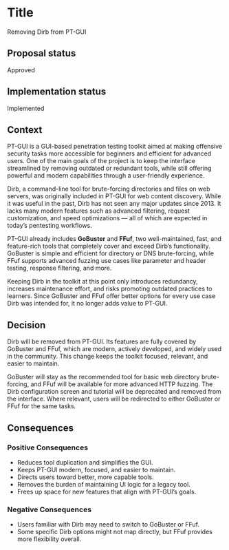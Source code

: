 # Title

Removing Dirb from PT-GUI

## Proposal status

Approved

## Implementation status

Implemented

## Context

PT-GUI is a GUI-based penetration testing toolkit aimed at making offensive security tasks more accessible for beginners and efficient for advanced users. One of the main goals of the project is to keep the interface streamlined by removing outdated or redundant tools, while still offering powerful and modern capabilities through a user-friendly experience.

Dirb, a command-line tool for brute-forcing directories and files on web servers, was originally included in PT-GUI for web content discovery. While it was useful in the past, Dirb has not seen any major updates since 2013. It lacks many modern features such as advanced filtering, request customization, and speed optimizations — all of which are expected in today’s pentesting workflows.

PT-GUI already includes **GoBuster** and **FFuf**, two well-maintained, fast, and feature-rich tools that completely cover and exceed Dirb’s functionality. GoBuster is simple and efficient for directory or DNS brute-forcing, while FFuf supports advanced fuzzing use cases like parameter and header testing, response filtering, and more.

Keeping Dirb in the toolkit at this point only introduces redundancy, increases maintenance effort, and risks promoting outdated practices to learners. Since GoBuster and FFuf offer better options for every use case Dirb was intended for, it no longer adds value to PT-GUI.

## Decision

Dirb will be removed from PT-GUI. Its features are fully covered by GoBuster and FFuf, which are modern, actively developed, and widely used in the community. This change keeps the toolkit focused, relevant, and easier to maintain.

GoBuster will stay as the recommended tool for basic web directory brute-forcing, and FFuf will be available for more advanced HTTP fuzzing. The Dirb configuration screen and tutorial will be deprecated and removed from the interface. Where relevant, users will be redirected to either GoBuster or FFuf for the same tasks.

## Consequences

### Positive Consequences

-   Reduces tool duplication and simplifies the GUI.
-   Keeps PT-GUI modern, focused, and easier to maintain.
-   Directs users toward better, more capable tools.
-   Removes the burden of maintaining UI logic for a legacy tool.
-   Frees up space for new features that align with PT-GUI’s goals.

### Negative Consequences

-   Users familiar with Dirb may need to switch to GoBuster or FFuf.
-   Some specific Dirb options might not map directly, but FFuf provides more flexibility overall.
